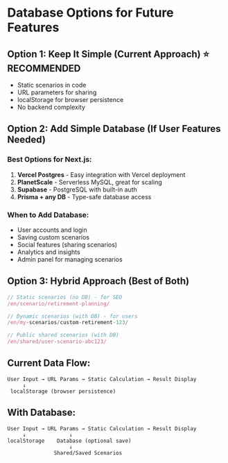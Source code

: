 # Database Options for Future Features

## Option 1: Keep It Simple (Current Approach) ⭐ RECOMMENDED

- Static scenarios in code
- URL parameters for sharing
- localStorage for browser persistence
- No backend complexity

## Option 2: Add Simple Database (If User Features Needed)

### Best Options for Next.js:

1. **Vercel Postgres** - Easy integration with Vercel deployment
2. **PlanetScale** - Serverless MySQL, great for scaling
3. **Supabase** - PostgreSQL with built-in auth
4. **Prisma + any DB** - Type-safe database access

### When to Add Database:

- User accounts and login
- Saving custom scenarios
- Social features (sharing scenarios)
- Analytics and insights
- Admin panel for managing scenarios

## Option 3: Hybrid Approach (Best of Both)

```typescript
// Static scenarios (no DB) - for SEO
/en/scenario/retirement-planning/

// Dynamic scenarios (with DB) - for users
/en/my-scenarios/custom-retirement-123/

// Public shared scenarios (with DB)
/en/shared/user-scenario-abc123/
```

## Current Data Flow:

```
User Input → URL Params → Static Calculation → Result Display
     ↓
 localStorage (browser persistence)
```

## With Database:

```
User Input → URL Params → Static Calculation → Result Display
     ↓              ↓
localStorage    Database (optional save)
                    ↓
               Shared/Saved Scenarios
```
